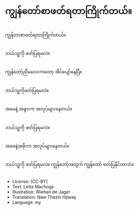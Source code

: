 # ကျွန်တော်စာဖတ်ရတာကြိုက်တယ်။

##
ကျွန်တာစာဖတ်ရတာကြိုက်တယ်။

##
ဘယ်သူ့ကို ဖတ်ပြရမလဲ။

##
ကျွန်တော့်ညီမလေးကတော့ အိပ်ပျော်နေပြီ။

##
ဘယ်သူ့ကိုဖတ်ပြရမလဲ။

##
အမေနဲ့ အဖွားက အလုပ်များနေတယ်။

##
ဘယ်သူ့ကို ဖတ်ပြရမလဲ။

##
အဖေနဲ့အဖိုးက အလုပ်များနေတယ်။

##
ဘယ်သူ့ကို ဖတ်ပြရမလဲ။ ကျွန်တော့်အတွက် ကျွန်တော် ဖတ်ပြနိုင်တာဘဲ။

##
* License: [CC-BY]
* Text: Letta Machoga
* Illustration: Wiehan de Jager
* Translation: Naw Thazin Hpway
* Language: my
